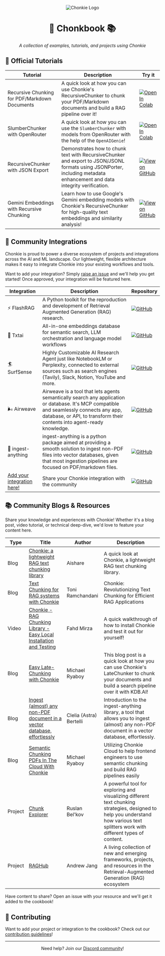 <div align='center'>

![Chonkie Logo](../assets/chonkbook_logo_transparent_bg.png)
# 🦛 Chonkbook 📚

_A collection of examples, tutorials, and projects using Chonkie_

</div>

## 📖 Official Tutorials

| Tutorial | Description | Try it |
|----------|-------------|-----------------|
| Recursive Chunking for PDF/Markdown Documents | A quick look at how you can use Chonkie's RecursiveChunker to chunk your PDF/Markdown documents and build a RAG pipeline over it! | [![Open In Colab](https://colab.research.google.com/assets/colab-badge.svg)](https://colab.research.google.com/github/chonkie-inc/chonkie/blob/main/cookbook/tutorials/Chonkie_RecursiveChunker_for_PDF_and_Markdown.ipynb) |
| SlumberChunker with OpenRouter | A quick look at how you can use the `SlumberChunker` with models from OpenRouter with the help of the `OpenAIGenie`! | [![Open In Colab](https://colab.research.google.com/assets/colab-badge.svg)](https://colab.research.google.com/github/chonkie-inc/chonkie/blob/main/cookbook/tutorials/Chonkie_SlumberChunker_w_OpenRouter_models.ipynb) |
| RecursiveChunker with JSON Export | Demonstrates how to chunk text with RecursiveChunker and export to JSON/JSONL formats using JSONPorter, including metadata enhancement and data integrity verification. | [![View on GitHub](https://img.shields.io/badge/View_on_GitHub-181717?style=flat&logo=github&logoColor=white)](https://github.com/chonkie-inc/chonkie/blob/main/cookbook/examples/recursive_chunker_json_export.py) |
| Gemini Embeddings with Recursive Chunking | Learn how to use Google's Gemini embedding models with Chonkie's RecursiveChunker for high-quality text embeddings and similarity analysis! | [![View on GitHub](https://img.shields.io/badge/View_on_GitHub-181717?style=flat&logo=github&logoColor=white)](https://github.com/chonkie-inc/chonkie/blob/main/cookbook/examples/gemini_embeddings_with_recursive_chunking.py) |

## 🔌 Community Integrations

Chonkie is proud to power a diverse ecosystem of projects and integrations across the AI and ML landscape. Our lightweight, flexible architecture makes it easy to integrate Chonkie into your existing workflows and tools.

Want to add your integration? Simply [raise an issue](https://github.com/chonkie-inc/chonkie/issues/new) and we'll help you get started! Once approved, your integration will be featured here.

| Integration | Description | Repository |
|-------------|-------------|------------|
| ⚡️ FlashRAG | A Python toolkit for the reproduction and development of Retrieval Augmented Generation (RAG) research. | [![GitHub](https://img.shields.io/badge/GitHub-181717?style=plastic&logo=github&logoColor=white&labelColor=464646)](https://github.com/RUC-NLPIR/FlashRAG) |
| 📄 Txtai | All-in-one embeddings database for semantic search, LLM orchestration and language model workflows | [![GitHub](https://img.shields.io/badge/GitHub-181717?style=plastic&logo=github&logoColor=white&labelColor=464646)](https://github.com/neuml/txtai) |
| 🏄 SurfSense | Highly Customizable AI Research Agent just like NotebookLM or Perplexity, connected to external sources such as search engines (Tavily), Slack, Notion, YouTube and more. | [![GitHub](https://img.shields.io/badge/GitHub-181717?style=plastic&logo=github&logoColor=white&labelColor=464646)](https://github.com/MODSetter/SurfSense) |
| 🌬️ Airweave | Airweave is a tool that lets agents semantically search any application or database. It's MCP compatible and seamlessly connects any app, database, or API, to transform their contents into agent-ready knowledge. | [![GitHub](https://img.shields.io/badge/GitHub-181717?style=plastic&logo=github&logoColor=white&labelColor=464646)](https://github.com/airweave-ai/airweave) |
| 🐊 ingest-anything | ingest-anything is a python package aimed at providing a smooth solution to ingest non-PDF files into vector databases, given that most ingestion pipelines are focused on PDF/markdown files. | [![GitHub](https://img.shields.io/badge/GitHub-181717?style=plastic&logo=github&logoColor=white&labelColor=464646)](https://github.com/AstraBert/ingest-anything) |
| [Add your integration here!](../CONTRIBUTING.md) | Share your Chonkie integration with the community | [![GitHub](https://img.shields.io/badge/GitHub-181717?style=plastic&logo=github&logoColor=white&labelColor=464646)](../CONTRIBUTING.md) |

## 📚 Community Blogs & Resources

Share your knowledge and experiences with Chonkie! Whether it's a blog post, video tutorial, or technical deep-dive, we'd love to feature your content here.

| Type | Title | Author | Description |
|------|--------|--------|-------------|
| Blog | [Chonkie: a lightweight RAG text chunking library](https://www.aisharenet.com/en/chonkie/) | Aishare | A quick look at Chonkie, a lightweight RAG text chunking library. |
| Blog | [Text Chunking for RAG systems with Chonkie](https://generativeai.pub/text-chunking-for-rag-systems-with-chonkie-d609d0eef55c) | Toni Ramchandani | Chonkie: Revolutionizing Text Chunking for Efficient RAG Applications |
| Video | [Chonkie - RAG Chunking Library - Easy Local Installation and Testing](https://www.youtube.com/watch?v=f4f1TkeL5Hk) | Fahd Mirza | A quick walkthrough of how to install Chonkie and test it out for yourself! |
| Blog | [Easy Late-Chunking with Chonkie](https://pub.towardsai.net/easy-late-chunking-with-chonkie-7f05e5916997) | Michael Ryaboy | This blog post is a quick look at how you can use Chonkie's LateChunker to chunk your documents and build a search pipeline over it with KDB.AI! |
| Blog | [Ingest (almost) any non-PDF document in a vector database, effortlessly](https://dev.to/astrabert/ingest-almost-any-non-pdf-document-in-a-vector-database-effortlessly-547c) | Clelia (Astra) Bertelli | Introduction to the ingest-anything library, a tool that allows you to ingest (almost) any non-PDF document in a vector database, effortlessly. |
| Blog | [Semantic Chunking PDFs In The Cloud With Chonkie](https://medium.com/javascript-in-plain-english/semantic-chunking-pdfs-in-the-cloud-with-chonkie-36211ca3d39d) | Michael Ryaboy | Utilizing Chonkie Cloud to help frontend engineers to use semantic chunking and build RAG pipelines easily |
| Project | [Chunk Explorer](https://github.com/dantetemplar/chunk-explorer) | Ruslan Bel'kov | A powerful tool for exploring and visualizing different text chunking strategies, designed to help you understand how various text splitters work with different types of content. |
| Project | [RAGHub](https://github.com/Andrew-Jang/RAGHub) | Andrew Jang | A living collection of new and emerging frameworks, projects, and resources in the Retrieval-Augmented Generation (RAG) ecosystem |

Have content to share? Open an issue with your resource and we'll get it added to the cookbook!

## 📝 Contributing

Want to add your project or integration to the cookbook? Check out our [contribution guidelines](../CONTRIBUTING.md)!

---


<div align='center'>

Need help? Join our [Discord community](https://discord.gg/rYYp6DC4cv)!

</div>
